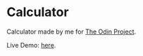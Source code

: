 # Calculator

Calculator made by me for [The Odin Project](https://www.theodinproject.com/).

Live Demo: [here](https://arthurmts.github.io/calculator/).